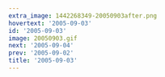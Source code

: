 ```yaml
---
extra_image: 1442268349-20050903after.png
hovertext: '2005-09-03'
id: '2005-09-03'
image: 20050903.gif
next: '2005-09-04'
prev: '2005-09-02'
title: '2005-09-03'
---
```

